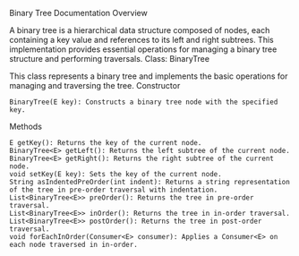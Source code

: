 Binary Tree Documentation
Overview

A binary tree is a hierarchical data structure composed of nodes, each containing a key value and references to its left and right subtrees. This implementation provides essential operations for managing a binary tree structure and performing traversals.
Class: BinaryTree<E>

This class represents a binary tree and implements the basic operations for managing and traversing the tree.
Constructor

    BinaryTree(E key): Constructs a binary tree node with the specified key.

Methods

    E getKey(): Returns the key of the current node.
    BinaryTree<E> getLeft(): Returns the left subtree of the current node.
    BinaryTree<E> getRight(): Returns the right subtree of the current node.
    void setKey(E key): Sets the key of the current node.
    String asIndentedPreOrder(int indent): Returns a string representation of the tree in pre-order traversal with indentation.
    List<BinaryTree<E>> preOrder(): Returns the tree in pre-order traversal.
    List<BinaryTree<E>> inOrder(): Returns the tree in in-order traversal.
    List<BinaryTree<E>> postOrder(): Returns the tree in post-order traversal.
    void forEachInOrder(Consumer<E> consumer): Applies a Consumer<E> on each node traversed in in-order.
